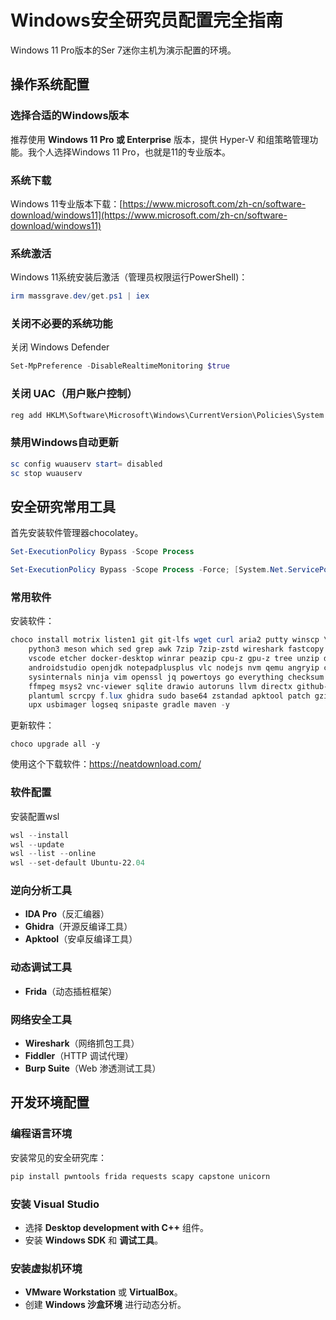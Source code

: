 # Windows安全研究员配置完全指南

Windows 11 Pro版本的Ser 7迷你主机为演示配置的环境。

## 操作系统配置

### 选择合适的Windows版本

推荐使用 **Windows 11 Pro 或 Enterprise** 版本，提供 Hyper-V 和组策略管理功能。我个人选择Windows 11 Pro，也就是11的专业版本。

### 系统下载

Windows 11专业版本下载：[https://www.microsoft.com/zh-cn/software-download/windows11](https://www.microsoft.com/zh-cn/software-download/windows11)

### 系统激活

Windows 11系统安装后激活（管理员权限运行PowerShell)：

```powershell
irm massgrave.dev/get.ps1 | iex
```

### 关闭不必要的系统功能

关闭 Windows Defender

```powershell
Set-MpPreference -DisableRealtimeMonitoring $true
```

### 关闭 UAC（用户账户控制）

```powershell
reg add HKLM\Software\Microsoft\Windows\CurrentVersion\Policies\System /v EnableLUA /t REG_DWORD /d 0 /f
```

### 禁用Windows自动更新

```powershell
sc config wuauserv start= disabled
sc stop wuauserv
```

## 安全研究常用工具

首先安装软件管理器chocolatey。

```powershell
Set-ExecutionPolicy Bypass -Scope Process

Set-ExecutionPolicy Bypass -Scope Process -Force; [System.Net.ServicePointManager]::SecurityProtocol = [System.Net.ServicePointManager]::SecurityProtocol -bor 3072; iex ((New-Object System.Net.WebClient).DownloadString('https://community.chocolatey.org/install.ps1'))
```

### 常用软件

安装软件：

```powershell
choco install motrix listen1 git git-lfs wget curl aria2 putty winscp \
    python3 meson which sed grep awk 7zip 7zip-zstd wireshark fastcopy googlechrome \
    vscode etcher docker-desktop winrar peazip cpu-z gpu-z tree unzip diskgenius adobereader \
    androidstudio openjdk notepadplusplus vlc nodejs nvm qemu angryip cmake dd fd xxd \
    sysinternals ninja vim openssl jq powertoys go everything checksum typescript \
    ffmpeg msys2 vnc-viewer sqlite drawio autoruns llvm directx github-desktop \
    plantuml scrcpy f.lux ghidra sudo base64 zstandad apktool patch gzip dos2unix 
    upx usbimager logseq snipaste gradle maven -y
```

更新软件：

```
choco upgrade all -y 
```

使用这个下载软件：https://neatdownload.com/

### 软件配置

安装配置wsl

```powershell
wsl --install
wsl --update
wsl --list --online
wsl --set-default Ubuntu-22.04
```

### 逆向分析工具

- **IDA Pro**（反汇编器）
- **Ghidra**（开源反编译工具）
- **Apktool**（安卓反编译工具）

### 动态调试工具

- **Frida**（动态插桩框架）

### 网络安全工具

- **Wireshark**（网络抓包工具）
- **Fiddler**（HTTP 调试代理）
- **Burp Suite**（Web 渗透测试工具）

## 开发环境配置

### 编程语言环境

安装常见的安全研究库：

```powershell
pip install pwntools frida requests scapy capstone unicorn
```

### 安装 Visual Studio

- 选择 **Desktop development with C++** 组件。
- 安装 **Windows SDK** 和 **调试工具**。

### 安装虚拟机环境

- **VMware Workstation** 或 **VirtualBox**。
- 创建 **Windows 沙盒环境** 进行动态分析。
